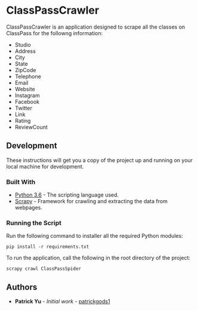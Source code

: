 # ClassPassCrawler
ClassPassCrawler is an application designed to scrape all the classes on ClassPass for the followng information:

* Studio
* Address
* City
* State
* ZipCode
* Telephone
* Email
* Website
* Instagram
* Facebook
* Twitter
* Link
* Rating
* ReviewCount

## Development
These instructions will get you a copy of the project up and running on your local machine for development.

### Built With
* [Python 3.6](https://docs.python.org/3/) - The scripting language used.
* [Scrapy](https://scrapy.org/) - Framework for crawling and extracting the data from webpages.

### Running the Script
Run the following command to installer all the required Python modules:
```
pip install -r requirements.txt
```

To run the application, call the following in the root directory of the project:
```
scrapy crawl ClassPassSpider
```

## Authors
* **Patrick Yu** - *Initial work* - [patrickgods1](https://github.com/patrickgods1)